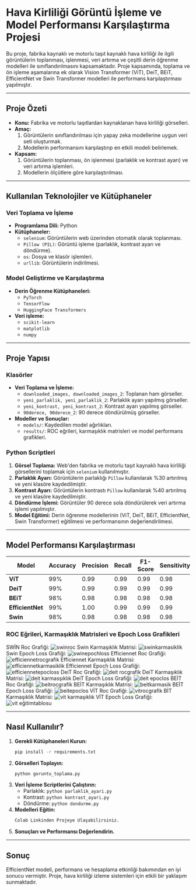 # Hava Kirliliği Görüntü İşleme ve Model Performansı Karşılaştırma Projesi

Bu proje, fabrika kaynaklı ve motorlu taşıt kaynaklı hava kirliliği ile ilgili görüntülerin toplanması, işlenmesi, veri artırma ve çeşitli derin öğrenme modelleri ile sınıflandırılmasını kapsamaktadır. Proje kapsamında, toplama ve ön işleme aşamalarına ek olarak Vision Transformer (ViT), DeiT, BEiT, EfficientNet ve Swin Transformer modelleri ile performans karşılaştırması yapılmıştır.

---

## Proje Özeti
- **Konu:** Fabrika ve motorlu taşıtlardan kaynaklanan hava kirliliği görselleri.
- **Amaç:**
  1. Görüntülerin sınıflandırılması için yapay zeka modellerine uygun veri seti oluşturmak.
  2. Modellerin performansını karşılaştırıp en etkili modeli belirlemek.
- **Kapsam:**
  1. Görüntülerin toplanması, ön işlenmesi (parlaklık ve kontrast ayarı) ve veri artırma işlemleri.
  2. Modellerin ölçütlere göre karşılaştırılması.

---

## Kullanılan Teknolojiler ve Kütüphaneler

### Veri Toplama ve İşleme
- **Programlama Dili:** Python
- **Kütüphaneler:**
  - `selenium`: Görüntülerin web üzerinden otomatik olarak toplanması.
  - `Pillow (PIL)`: Görüntü işleme (parlaklık, kontrast ayarı ve döndürme).
  - `os`: Dosya ve klasör işlemleri.
  - `urllib`: Görüntülerin indirilmesi.

### Model Geliştirme ve Karşılaştırma
- **Derin Öğrenme Kütüphaneleri:**
  - `PyTorch`
  - `TensorFlow`
  - `HuggingFace Transformers`
- **Veri işleme:**
  - `scikit-learn`
  - `matplotlib`
  - `numpy`

---

## Proje Yapısı

### Klasörler
- **Veri Toplama ve İşleme:**
  - `downloaded_images, downloaded_images_2`: Toplanan ham görseller.
  - `yeni_parlaklik, yeni_parlaklik_2`: Parlaklık ayarı yapılmış görseller.
  - `yeni_kontrast, yeni_kontrast_2`: Kontrast ayarı yapılmış görseller.
  - `90derece, 90derece_2`: 90 derece döndürülmüş görseller.
- **Modeller ve Sonuçlar:**
  - `models/`: Kaydedilen model ağırlıkları.
  - `results/`: ROC eğrileri, karmaşıklık matrisleri ve model performans grafikleri.

### Python Scriptleri
1. **Görsel Toplama:**
   Web'den fabrika ve motorlu taşıt kaynaklı hava kirliliği görsellerini toplamak için `selenium` kullanılmıştır.
2. **Parlaklık Ayarı:**
   Görüntülerin parlaklığı `Pillow` kullanılarak %30 artırılmış ve yeni klasöre kaydedilmiştir.
3. **Kontrast Ayarı:**
   Görüntülerin kontrastı `Pillow` kullanılarak %40 artırılmış ve yeni klasöre kaydedilmiştir.
4. **Döndürme İşlemi:**
   Görüntüler 90 derece sola döndürülerek veri artırma işlemi yapılmıştır.
5. **Model Eğitimi:**
   Derin öğrenme modellerinin (ViT, DeiT, BEiT, EfficientNet, Swin Transformer) eğitilmesi ve performansının değerlendirilmesi.

---

## Model Performansı Karşılaştırması

| Model            | Accuracy | Precision | Recall | F1-Score | Sensitivity | Specificity | AUC  |
| ---------------- | -------- | --------- | ------ | -------- | ----------- | ----------- | ---- |
| **ViT**          | 99%      | 0.99      | 0.99   | 0.99     | 0.98        | 0.99        | 0.99 |
| **DeiT**         | 99%      | 0.99      | 0.99   | 0.99     | 0.99        | 0.99        | 0.99 |
| **BEiT**         | 98%      | 0.98      | 0.98   | 0.98     | 0.98        | 0.98        | 0.98 |
| **EfficientNet** | 99%      | 1.00      | 0.99   | 0.99     | 0.99        | 0.99        | 0.99 |
| **Swin**         | 98%      | 0.98      | 0.98   | 0.98     | 0.98        | 0.98        | 0.98 |

### ROC Eğrileri, Karmaşıklık Matrisleri ve Epoch Loss Grafikleri
SWİN Roc Grafiği: ![swinroc](https://github.com/user-attachments/assets/938e669f-0ece-4bcc-898a-130d14fec5ac)
Swin Karmaşıklık Matrisi: ![swinkarmasiklik](https://github.com/user-attachments/assets/8050605d-234d-44f2-8212-5ac5957597ac)
Swin Epoch Loss Grafiği: ![swinepochloss](https://github.com/user-attachments/assets/cee6de13-5b6f-4134-93b1-838b07809850)
Efficiennet Roc Grafiği: ![efficiennetrocgrafik](https://github.com/user-attachments/assets/d37ef397-788b-4094-8a22-9e39115f64fb)
Efficiennet Karmaşıklık Matrisi: ![efficiennetkarmasiklik](https://github.com/user-attachments/assets/af1929c1-b3f4-46c4-9040-893d61fdbe37)
Efficiennet Epoch Loss Grafiği: ![efficiennetepocloss](https://github.com/user-attachments/assets/5384dad4-068a-4037-9f33-17c2fa3d4604)
DeiT Roc Grafiği: ![deit rocgrafik](https://github.com/user-attachments/assets/43db1667-1d7b-47ab-b70c-d7f237fa532c)
DeiT Karmaşıklık Matrisi: ![deit karmasşıklık](https://github.com/user-attachments/assets/99b5bcb1-d056-4235-9a28-044a303b0de7)
DeiT Epoch Loss Grafiği: ![deit epoclos](https://github.com/user-attachments/assets/e5f375f7-b751-4e22-80d1-1199f0056e59)
BEİT Roc Grafiği: ![beitrocgrafik](https://github.com/user-attachments/assets/8ae86ac8-ec05-48ab-8351-584a3f21d301)
BEİT Karmaşıklık Matrisi: ![beitkarmasik](https://github.com/user-attachments/assets/886e8247-6b7f-4e08-b84d-03726ef8a3e1)
BEİT Epoch Loss Grafiği: ![beitepoclos](https://github.com/user-attachments/assets/d3d48c7f-5c2a-4e79-afa4-8c56fb74bc3e)
VİT Roc Grafiği: ![vitrocgrafik](https://github.com/user-attachments/assets/745ed7a8-891d-460b-9b7b-a887b149862b)
BİT Karmaşıklık Matrisi: ![vit karmaşıklık](https://github.com/user-attachments/assets/02481827-373b-46ab-ae78-ded10916c19e)
VİT Epoch Loss Grafiği: ![vit eğitimtablosu](https://github.com/user-attachments/assets/a7582838-e9f8-4f73-b917-54831da6eec9)



---

## Nasıl Kullanılır?
1. **Gerekli Kütüphaneleri Kurun:**
   ```bash
   pip install -r requirements.txt
   ```
2. **Görselleri Toplayın:**
   ```bash
   python goruntu_toplama.py
   ```
3. **Veri İşleme Scriptlerini Çalıştırın:**
   - Parlaklık: `python parlaklik_ayari.py`
   - Kontrast: `python kontrast_ayari.py`
   - Döndürme: `python dondurme.py`
4. **Modelleri Eğitin:**
   ```bash
   Colab Linkinden Projeye Ulaşabilirsiniz.
   ```
5. **Sonuçları ve Performansı Değerlendirin.**

---

## Sonuç
EfficientNet modeli, performans ve hesaplama etkinliği bakımından en iyi sonucu vermiştir. Proje, hava kirliliği izleme sistemleri için etkili bir yaklaşım sunmaktadır.
